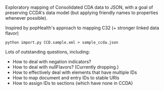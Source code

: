 Exploratory mapping of Consolidated CDA data to JSON, with a goal of preserving
CCDA's data model (but applying friendly names to properties whenever possible).

Inspired by popHealth's approach to mapping C32 (+ stronger linked data flavor)

`python import.py CCD.sample.xml > sample_ccda.json`

Lots of outstanding questions, including:
* How to deal with negation indicators?
* How to deal with nullFlavors? (Currently dropping.)
* How to effectively deal with elements that have multiple IDs
* How to map document and entry IDs to stable URIs
* How to assign IDs to sections (which have none in CCDA)
